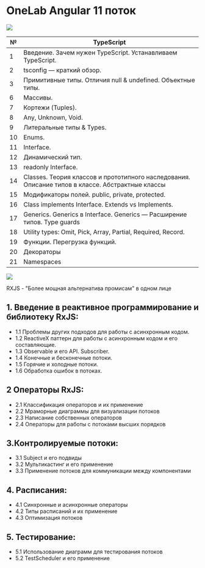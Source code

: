 # OneLab Angular 11 поток

![](https://raw.githubusercontent.com/remojansen/logo.ts/master/stickers/Screen%20Shot%202016-03-31%20at%2000.05.02.png)

| №    | TypeScript                                                                   | 
| ---- | -----------------------------------------------------------------------------|
| 1    | Введение. Зачем нужен TypeScript. Устанавливаем TypeScript.                  |         
| 2    | tsconfig — краткий обзор.                                                    |
| 3    | Примитивные типы. Отличия null & undefined. Объектные типы.                  |                                   
| 6    | Массивы.                                                                     |
| 7    | Кортежи (Tuples).                                                            | 
| 8    | Any, Unknown, Void.                                                          |
| 9    | Литеральные типы & Types.                                                    |
| 10   | Enums.                                                                       |
| 11   | Interface.                                                                   |
| 12   | Динамический тип.                                                            |
| 13   | readonly Interface.                                                          |
| 14   | Classes. Теория классов и прототипного наследования. Описание типов в классе. Абстрактные классы| 
| 15   | Модификаторы полей. public, private, protected.                                                  |
| 16   | Class implements Interface. Extends vs Implements.                           |    
| 17   | Generics. Generics в Interface. Generics — Расширение типов. Type guards     |
| 18   | Utility types: Omit, Pick, Array, Partial, Required, Record.                 |
| 19   | Функции. Перегрузка функций.                                                 |
| 20   | Декораторы                                                                   |
| 21   | Namespaces                                                                   |


![](https://habrastorage.org/getpro/habr/post_images/e85/553/cfd/e85553cfdb8db819c496c7d6ae9dad2b.png)

RXJS - "Более мощная альтернатива промисам" в одном лице

## 1. Введение в реактивное программирование и библиотеку RxJS: 
 - 1.1 Проблемы других подходов для работы с асинхронным кодом. 
 - 1.2 ReactiveX паттерн для работы с асинхронным кодом и его составляющие.
 - 1.3 Observable и его API. Subscriber.
 - 1.4 Конечные и бесконечные потоки.
 - 1.5 Горячие и холодные потоки.
 - 1.6 Обработка ошибок в потоках.
 
## 2 Операторы RxJS:
 - 2.1 Классификация операторов и их применение
 - 2.2 Мраморные диаграммы для визуализации потоков
 - 2.3 Написание собственных операторов
 - 2.4 Операторы для работы с потоками высших порядков
 
## 3.Контролируемыe потоки:
 - 3.1 Subject и его подвиды
 - 3.2 Мультикастинг и его применение
 - 3.3 Применение потоков для коммуникации между компонентами

## 4. Расписания:
 - 4.1 Синхронные и асинхронные операторы
 - 4.2 Типы расписаний и их применение
 - 4.3 Оптимизация потоков

## 5. Тестирование:
  - 5.1 Использование диаграмм для тестирования потоков
  - 5.2 TestScheduler и его применение

